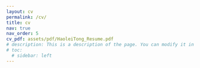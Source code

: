 ```yaml
---
layout: cv
permalink: /cv/
title: cv
nav: true
nav_order: 5
cv_pdf: assets/pdf/HaoleiTong_Resume.pdf
# description: This is a description of the page. You can modify it in '_pages/cv.md'. You can also change or remove the top pdf download button.
# toc:
  # sidebar: left
---
```

